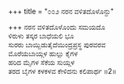 +++
title = "೦೦೨ ನರನ ವಳಿತದೊಳೊನ್ದು"

+++
ನರನ ವಳಿತದೊಳೊಂದು ಸಮಯದೊ  
ಳಿರುಳು ತಸ್ಕರ ಬಾಧೆಯಲಿ ಭೂ  
ಸುರರು ಬಾಯ್ಬಿಡುತೈದೆಯಿಂದ್ರಪ್ರಸ್ಥ ಪುರವರವ   
ಮೊರೆಯಬಾಯ್ಗಳ ಹುಲ್ಲು ಕೈಗಳ  
ಹರಿದ ಮೈಗಳ ಸೆಕೆಯ ಸುಯ್ಗಳ  
ತರದ ಬೈಗಳ ಕಳಕಳವ ಕೇಳಿದನು ಕಲಿಪಾರ್ಥ     ॥2॥